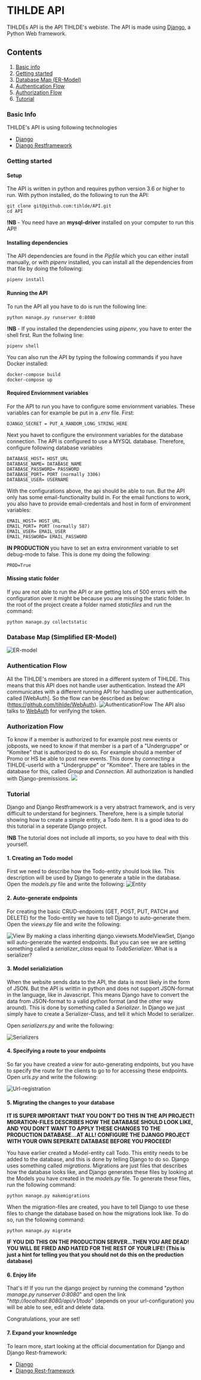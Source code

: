 # TIHLDE API
TIHLDEs API is the API TIHLDE's webiste. The API is made using [Django](https://www.djangoproject.com/), a Python Web framework.
## Contents
1. [Basic info](#basic-info)
2. [Getting started](#getting-started)
3. [Database Map (ER-Model)](#database-map)
4. [Authentication Flow](#authentication-flow)
5. [Authorization Flow](#authorization-flow)
6. [Tutorial](#tutorial)


### Basic Info
THILDE's API is using following technologies
* [Django](https://www.djangoproject.com/)
* [Django Restframework](https://www.django-rest-framework.org/)

### Getting started

#### Setup
The API is written in python and requires python version 3.6 or higher to run. With python installed, do the
following to run the API:
```
git clone git@github.com:tihlde/API.git
cd API
```
**!NB** - You need have an **mysql-driver** installed on your computer to run this API!

#### Installing dependencies
The API dependencies are found in the _Pipfile_ which you can either install manually, or with
_pipenv_ installed, you can install all the dependencies from that file by doing the following:
```
pipenv install
```

#### Running the API
To run the API all you have to do is run the following line:
```
python manage.py runserver 0:8080
```

**!NB** - If you installed the dependencies using _pipenv_, you have to enter the shell first. Run the follwing line:
```
pipenv shell
```

You can also run the API by typing the following commands if you have Docker installed:
```
docker-compose build
docker-compose up
```

#### Required Enviornment variables
For the API to run you have to configure some enviornment variables. These variables can for example be put in a
_.env_ file.
First:
```
DJANGO_SECRET = PUT_A_RANDOM_LONG_STRING_HERE
```

Next you havet to configure the environment variables for the database connection. The API is configured to use
a MYSQL database. Therefore, configure following database variables
```
DATABASE_HOST= HOST_URL
DATABASE_NAME= DATABASE_NAME
DATABASE_PASSWORD= PASSWORD
DATABASE_PORT= PORT (normally 3306)
DATABASE_USER= USERNAME
```

With the configurations above, the api should be able to run. But the API only has some email-functionality build in.
For the email functions to work, you also have to provide email-credentals and host in form of environment variables:
```
EMAIL_HOST= HOST_URL
EMAIL_PORT= PORT (normally 587)
EMAIL_USER= EMAIL_USER
EMAIL_PASSWORD= EMAIL_PASSWORD
```

**IN PRODUCTION** you have to set an extra environment variable to set debug-mode to false. This is done my doing the following:
```
PROD=True
```

#### Missing static folder ####
If you are not able to run the API or are getting lots of 500 errors with the configuration over it might be because you are missing the static folder. In the root of the project create a folder named _staticfiles_ and run the command:
```
python manage.py collectstatic
```

### Database Map (Simplified ER-Model)
![ER-model](https://user-images.githubusercontent.com/31648998/55506006-b4149480-5654-11e9-8a17-0c8d6d48ac64.png)

### Authentication Flow
All the TIHLDE's members are stored in a different system of TIHLDE. This means that this API does not handle user authentication.
Instead the API communicates with a different running API for handling user authentication, called [WebAuth]. So the flow can be described as below:
(https://github.com/tihlde/WebAuth).
![AuthenticationFlow](https://user-images.githubusercontent.com/31648998/55506395-9d227200-5655-11e9-8471-0d4384151e41.png)
The API also talks to [WebAuth](https://github.com/tihlde/WebAuth) for verifying the token.


### Authorization Flow
To know if a member is authorized to for example post new events or jobposts, we need to know if that member is a part of a "Undergruppe" or "Komitee" that is authorized to do so. For example should a member of Promo or HS be able to post new events. This done by _connecting_ a TIHLDE-userId with a "Undergruppe" or "Komitee". There are tables in the database for this, called _Group_ and _Connection_. All authorization is handled with Django-premissions.
![](https://user-images.githubusercontent.com/31648998/55507277-94cb3680-5657-11e9-88b5-b09b73a24a62.png)

### Tutorial
Django and Django Restframework is a very abstract framework, and is very difficult to understand for beginners. Therefore, here is a simple tutorial showing how to create a simple entity, a Todo item. It is a good idea to do this tutorial in a seperate Django project.

**!NB** The tutorial does not include all imports, so you have to deal with this yourself.

#### 1. Creating an Todo model
First we need to describe how the Todo-entity should look like. This description will be used by Django to generate a table in the database. Open the _models.py_ file and write the following:
![Entity](https://user-images.githubusercontent.com/31648998/55508062-5c2c5c80-5659-11e9-9ffd-9639e9df0cd9.png)

#### 2. Auto-generate endpoints
For creating the basic CRUD-endpoints (GET, POST, PUT, PATCH and DELETE) for the Todo-entity we have to tell Django to auto-generate them. Open the _views.py_ file and write the following:

![View](https://user-images.githubusercontent.com/31648998/55508726-c396dc00-565a-11e9-847a-78f60b88c4fe.png)
By making a class inheriting django.viewsets.ModelViewSet, Django will auto-generate the wanted endpoints. But you can see we are setting something called a _serializer_class_ equal to _TodoSerializer_. What is a serializer?

#### 3. Model serializiation
When the website sends data to the API, the data is most likely in the form of JSON. But the API is writtin in python and does not support JSON-format in the language, like in Javascript. This means Django have to convert the data from JSON-format to a valid python format (and the other way around). This is done by something called a _Serializer_. In Django we just simply have to create a Serializer-Class, and tell it which Model to serializer.

Open _serializers.py_ and write the following:

![Serializers](https://user-images.githubusercontent.com/31648998/55508839-fc36b580-565a-11e9-95a9-73a77b23fc43.png)

#### 4. Specifying a route to your endpoints
So far you have created a _view_ for auto-generating endpoints, but you have to specify the route for the clients to go to for accessing these endpoints. Open _urls.py_ and write the following:

![Url-registration](https://user-images.githubusercontent.com/31648998/55509086-9ac31680-565b-11e9-8b16-410658bab256.png)

#### 5. Migrating the changes to your database

**IT IS SUPER IMPORTANT THAT YOU DON'T DO THIS IN THE API PROJECT! MIGRATION-FILES DESCRIBES HOW THE DATABASE SHOULD LOOK LIKE, AND YOU DON'T WANT TO APPLY THESE CHANGES TO THE PRODUCTION DATABASE...AT ALL! CONFIGURE THE DJANGO PROJECT WITH YOUR OWN SEPERATE DATABASE BEFORE YOU PROCEED!**

You have earlier created a Model-entity call Todo. This entity needs to be added to the database, and this is done by telling Django to do so. Django uses something called _migrations_. Migrations are just files that describes how the database looks like, and Django generates these files by looking at the Models you have created in the _models.py_ file. To generate these files, run the following command:
```
python manage.py makemigrations
```

When the migration-files are created, you have to tell Django to use these files to change the database based on how the migrations look like. To do so, run the following command:
```
python manage.py migrate
```

**IF YOU DID THIS ON THE PRODUCTION SERVER...THEN YOU ARE DEAD! YOU WILL BE FIRED AND HATED FOR THE REST OF YOUR LIFE! (This is just a hint for telling you that you should not do this on the production database)**

#### 6. Enjoy life
That's it! If you run the django project by running the command "_python manage.py runserver 0:8080_" and open the link "_http://localhost:8080/api/v1/todo_" (depends on your url-configuration) you will be able to see, edit and delete data.

Congratulations, your are set!

#### 7. Expand your knownledge
To learn more, start looking at the official documentation for Django and Django Rest-framework:
* [Django](https://www.djangoproject.com/)
* [Django Rest-framework](https://www.django-rest-framework.org/)
